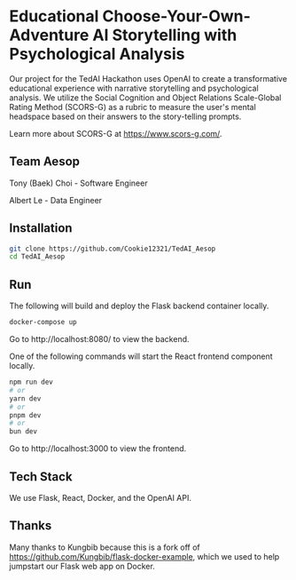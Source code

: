 # Educational Choose-Your-Own-Adventure AI Storytelling with Psychological Analysis

Our project for the TedAI Hackathon uses OpenAI to create a transformative educational experience with narrative storytelling and psychological analysis. We utilize the Social Cognition and Object Relations Scale-Global Rating Method (SCORS-G) as a rubric to measure the user's mental headspace based on their answers to the story-telling prompts.

Learn more about SCORS-G at https://www.scors-g.com/.

## Team Aesop

Tony (Baek) Choi - Software Engineer

Albert Le - Data Engineer

## Installation

```bash
git clone https://github.com/Cookie12321/TedAI_Aesop
cd TedAI_Aesop
```

## Run

The following will build and deploy the Flask backend container locally.

```bash
docker-compose up
```

Go to http://localhost:8080/ to view the backend.

One of the following commands will start the React frontend component locally.

```bash
npm run dev
# or
yarn dev
# or
pnpm dev
# or
bun dev
```

Go to http://localhost:3000 to view the frontend.

## Tech Stack

We use Flask, React, Docker, and the OpenAI API.

## Thanks

Many thanks to Kungbib because this is a fork off of https://github.com/Kungbib/flask-docker-example, which we used to help jumpstart our Flask web app on Docker.
